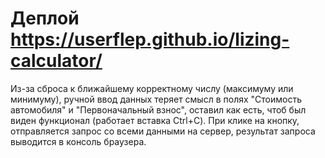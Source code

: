 # Деплой https://userflep.github.io/lizing-calculator/

Из-за сброса к ближайшему корректному числу (максимуму или минимуму), 
ручной ввод данных теряет смысл в полях "Стоимость автомобиля" и "Первоначальный взнос", 
оставил как есть, чтоб был виден функционал (работает вставка Ctrl+C). 
При клике на кнопку, отправляется запрос со всеми данными на сервер, результат запроса выводится в консоль браузера.
